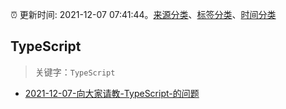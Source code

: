 :alarm_clock: 更新时间: 2021-12-07 07:41:44。[来源分类](../README.md)、[标签分类](../TAGS.md)、[时间分类](../TIMELINE.md)

## TypeScript


> 关键字：`TypeScript`



- [2021-12-07-向大家请教-TypeScript-的问题](https://www.v2ex.com/t/820632) 